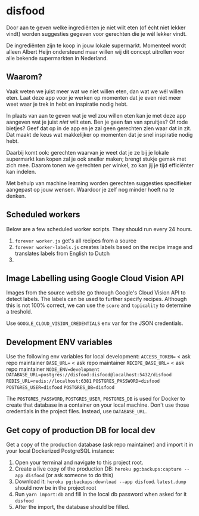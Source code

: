 # disfood
Door aan te geven welke ingrediënten je niet wilt eten (of écht niet lekker vindt) worden suggesties gegeven voor gerechten die je wél lekker vindt. 

De ingrediënten zijn te koop in jouw lokale supermarkt. Momenteel wordt alleen Albert Heijn ondersteund maar willen wij dit concept uitrollen voor alle bekende supermarkten in Nederland. 

## Waarom?
Vaak weten we juist meer wat we níet willen eten, dan wat we wél willen eten. Laat deze app voor je werken op momenten dat je even niet meer weet waar je trek in hebt en inspiratie nodig hebt. 

In plaats van aan te geven wat je wel zou willen eten kan je met deze app aangeven wat je juist *niet* wilt eten. Ben je geen fan van spruitjes? Of rode bietjes? Geef dat op in de app en je zal geen gerechten zien waar dat in zit. Dat maakt de keus wat makkelijker op momenten dat je snel inspiratie nodig hebt.

Daarbij komt ook: gerechten waarvan je weet dat je ze bij je lokale supermarkt kan kopen zal je ook sneller maken; brengt stukje gemak met zich mee. Daarom tonen we gerechten per winkel, zo kan jij je tijd efficiënter kan indelen.

Met behulp van machine learning worden gerechten suggesties specifieker aangepast op jouw wensen. Waardoor je zelf nog minder hoeft na te denken. 

## Scheduled workers
Below are a few scheduled worker scripts. They should run every 24 hours.
1. `forever worker.js` get's all recipes from a source
2. `forever worker-labels.js` creates labels based on the recipe image and translates labels from English to Dutch
3. 
## Image Labelling using Google Cloud Vision API
Images from the source website go through Google's Cloud Vision API to detect labels. The labels can be used to further specify recipes. Although this is not 100% correct, we can use the `score` and `topicality` to determine a treshold.

Use `GOOGLE_CLOUD_VISION_CREDENTIALS` env var for the JSON credentials.

## Development ENV variables
Use the following env variables for local development:
`ACCESS_TOKEN=` < ask repo maintainer
`BASE_URL=` < ask repo maintainer
`RECIPE_BASE_URL=` < ask repo maintainer
`NODE_ENV=development`
`DATABASE_URL=postgres://disfood:disfood@localhost:5432/disfood`
`REDIS_URL=redis://localhost:6381`
`POSTGRES_PASSWORD=disfood`
`POSTGRES_USER=disfood`
`POSTGRES_DB=disfood`

The `POSTGRES_PASSWORD`, `POSTGRES_USER`, `POSTGRES_DB` is used for Docker to create that database in a container on your local machine. Don't use those credentials in the project files. Instead, use `DATABASE_URL`.

## Get copy of production DB for local dev
Get a copy of the production database (ask repo maintainer) and import it in your local Dockerized PostgreSQL instance:

1. Open your terminal and navigate to this project root.
2. Create a live copy of the production DB: `heroku pg:backups:capture --app disfood` (or ask someone to do this)
3. Download it: `heroku pg:backups:download --app disfood`. `latest.dump` should now be in the project root
4. Run `yarn import:db` and fill in the local db password when asked for it `disfood`
5. After the import, the database should be filled.
